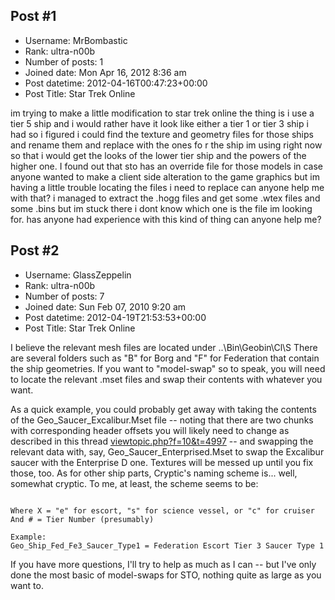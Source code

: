 ## Post #1
- Username: MrBombastic
- Rank: ultra-n00b
- Number of posts: 1
- Joined date: Mon Apr 16, 2012 8:36 am
- Post datetime: 2012-04-16T00:47:23+00:00
- Post Title: Star Trek Online

im trying to make a little modification to star trek online the thing is i use a tier 5 ship and i would rather have it look like either a tier 1 or tier 3 ship i had so i figured i could find the texture and geometry files for those ships and rename them and replace with the ones fo r the ship im using right now so that i would get the looks of the lower tier ship and the powers of the higher one. I found out that sto has an override file for those models in case anyone wanted to make a client side alteration to the game graphics but im having a little trouble locating the files i need to replace can anyone help me with that? i managed to extract the .hogg files and get some .wtex files and some .bins but im stuck there i dont know which one is the file im looking for. has anyone had experience with this kind of thing can anyone help me?
## Post #2
- Username: GlassZeppelin
- Rank: ultra-n00b
- Number of posts: 7
- Joined date: Sun Feb 07, 2010 9:20 am
- Post datetime: 2012-04-19T21:53:53+00:00
- Post Title: Star Trek Online

I believe the relevant mesh files are located under ..\Bin\Geobin\Cl\S
There are several folders such as "B" for Borg and "F" for Federation that contain the ship geometries.
If you want to "model-swap" so to speak, you will need to locate the relevant .mset files and swap their contents with whatever you want. 

As a quick example, you could probably get away with taking the contents of the Geo_Saucer_Excalibur.Mset file -- noting that there are two chunks with corresponding header offsets you will likely need to change as described in this thread [viewtopic.php?f=10&t=4997](http://forum.xentax.com/viewtopic.php?f=10&t=4997) -- and swapping the relevant data with, say, Geo_Saucer_Enterprised.Mset to swap the Excalibur saucer with the Enterprise D one. Textures will be messed up until you fix those, too. As for other ship parts, Cryptic's naming scheme is... well, somewhat cryptic. To me, at least, the scheme seems to be:

```

Where X = "e" for escort, "s" for science vessel, or "c" for cruiser
And # = Tier Number (presumably)

Example: 
Geo_Ship_Fed_Fe3_Saucer_Type1 = Federation Escort Tier 3 Saucer Type 1
```


If you have more questions, I'll try to help as much as I can -- but I've only done the most basic of model-swaps for STO, nothing quite as large as you want to.
